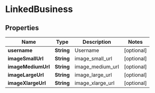 

# LinkedBusiness


## Properties

| Name | Type | Description | Notes |
|------------ | ------------- | ------------- | -------------|
|**username** | **String** | Username |  [optional] |
|**imageSmallUrl** | **String** | image_small_url |  [optional] |
|**imageMediumUrl** | **String** | image_medium_url |  [optional] |
|**imageLargeUrl** | **String** | image_large_url |  [optional] |
|**imageXlargeUrl** | **String** | image_xlarge_url |  [optional] |



